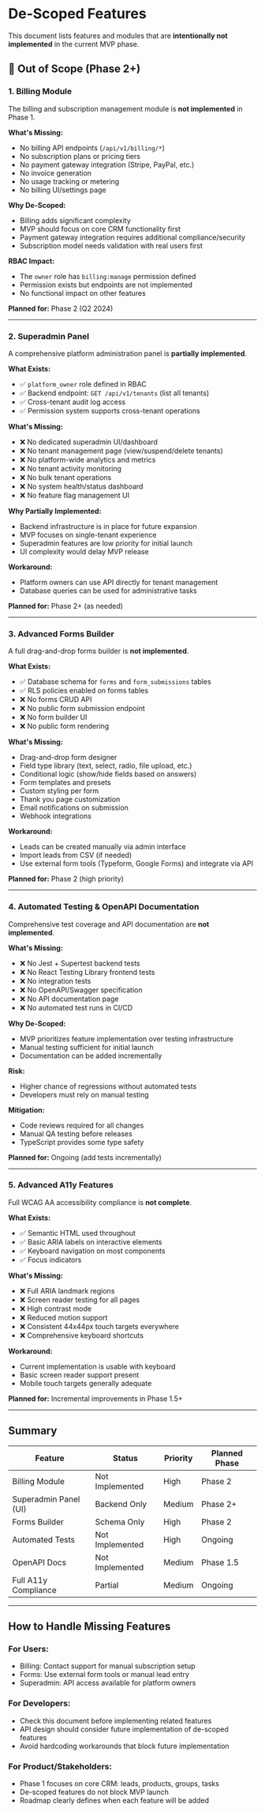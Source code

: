 # De-Scoped Features

This document lists features and modules that are **intentionally not implemented** in the current MVP phase.

## 🚫 Out of Scope (Phase 2+)

### 1. Billing Module
The billing and subscription management module is **not implemented** in Phase 1.

**What's Missing:**
- No billing API endpoints (`/api/v1/billing/*`)
- No subscription plans or pricing tiers
- No payment gateway integration (Stripe, PayPal, etc.)
- No invoice generation
- No usage tracking or metering
- No billing UI/settings page

**Why De-Scoped:**
- Billing adds significant complexity
- MVP should focus on core CRM functionality first
- Payment gateway integration requires additional compliance/security
- Subscription model needs validation with real users first

**RBAC Impact:**
- The `owner` role has `billing:manage` permission defined
- Permission exists but endpoints are not implemented
- No functional impact on other features

**Planned for:** Phase 2 (Q2 2024)

---

### 2. Superadmin Panel
A comprehensive platform administration panel is **partially implemented**.

**What Exists:**
- ✅ `platform_owner` role defined in RBAC
- ✅ Backend endpoint: `GET /api/v1/tenants` (list all tenants)
- ✅ Cross-tenant audit log access
- ✅ Permission system supports cross-tenant operations

**What's Missing:**
- ❌ No dedicated superadmin UI/dashboard
- ❌ No tenant management page (view/suspend/delete tenants)
- ❌ No platform-wide analytics and metrics
- ❌ No tenant activity monitoring
- ❌ No bulk tenant operations
- ❌ No system health/status dashboard
- ❌ No feature flag management UI

**Why Partially Implemented:**
- Backend infrastructure is in place for future expansion
- MVP focuses on single-tenant experience
- Superadmin features are low priority for initial launch
- UI complexity would delay MVP release

**Workaround:**
- Platform owners can use API directly for tenant management
- Database queries can be used for administrative tasks

**Planned for:** Phase 2+ (as needed)

---

### 3. Advanced Forms Builder
A full drag-and-drop forms builder is **not implemented**.

**What Exists:**
- ✅ Database schema for `forms` and `form_submissions` tables
- ✅ RLS policies enabled on forms tables
- ❌ No forms CRUD API
- ❌ No public form submission endpoint
- ❌ No form builder UI
- ❌ No public form rendering

**What's Missing:**
- Drag-and-drop form designer
- Field type library (text, select, radio, file upload, etc.)
- Conditional logic (show/hide fields based on answers)
- Form templates and presets
- Custom styling per form
- Thank you page customization
- Email notifications on submission
- Webhook integrations

**Workaround:**
- Leads can be created manually via admin interface
- Import leads from CSV (if needed)
- Use external form tools (Typeform, Google Forms) and integrate via API

**Planned for:** Phase 2 (high priority)

---

### 4. Automated Testing & OpenAPI Documentation
Comprehensive test coverage and API documentation are **not implemented**.

**What's Missing:**
- ❌ No Jest + Supertest backend tests
- ❌ No React Testing Library frontend tests
- ❌ No integration tests
- ❌ No OpenAPI/Swagger specification
- ❌ No API documentation page
- ❌ No automated test runs in CI/CD

**Why De-Scoped:**
- MVP prioritizes feature implementation over testing infrastructure
- Manual testing sufficient for initial launch
- Documentation can be added incrementally

**Risk:**
- Higher chance of regressions without automated tests
- Developers must rely on manual testing

**Mitigation:**
- Code reviews required for all changes
- Manual QA testing before releases
- TypeScript provides some type safety

**Planned for:** Ongoing (add tests incrementally)

---

### 5. Advanced A11y Features
Full WCAG AA accessibility compliance is **not complete**.

**What Exists:**
- ✅ Semantic HTML used throughout
- ✅ Basic ARIA labels on interactive elements
- ✅ Keyboard navigation on most components
- ✅ Focus indicators

**What's Missing:**
- ❌ Full ARIA landmark regions
- ❌ Screen reader testing for all pages
- ❌ High contrast mode
- ❌ Reduced motion support
- ❌ Consistent 44x44px touch targets everywhere
- ❌ Comprehensive keyboard shortcuts

**Workaround:**
- Current implementation is usable with keyboard
- Basic screen reader support present
- Mobile touch targets generally adequate

**Planned for:** Incremental improvements in Phase 1.5+

---

## Summary

| Feature | Status | Priority | Planned Phase |
|---------|--------|----------|---------------|
| Billing Module | Not Implemented | High | Phase 2 |
| Superadmin Panel (UI) | Backend Only | Medium | Phase 2+ |
| Forms Builder | Schema Only | High | Phase 2 |
| Automated Tests | Not Implemented | High | Ongoing |
| OpenAPI Docs | Not Implemented | Medium | Phase 1.5 |
| Full A11y Compliance | Partial | Medium | Ongoing |

---

## How to Handle Missing Features

### For Users:
- Billing: Contact support for manual subscription setup
- Forms: Use external form tools or manual lead entry
- Superadmin: API access available for platform owners

### For Developers:
- Check this document before implementing related features
- API design should consider future implementation of de-scoped features
- Avoid hardcoding workarounds that block future implementation

### For Product/Stakeholders:
- Phase 1 focuses on core CRM: leads, products, groups, tasks
- De-scoped features do not block MVP launch
- Roadmap clearly defines when each feature will be added
